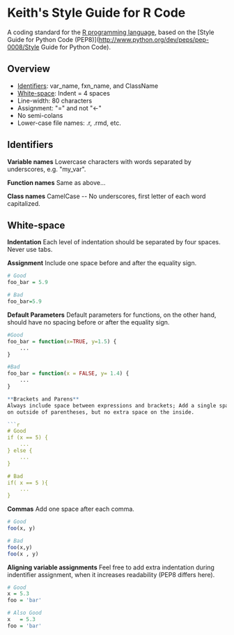 Keith's Style Guide for R Code
==============================
A coding standard for the [R programming language](http://www.r-project.org/), 
based on the [Style Guide for Python Code (PEP8)](http://www.python.org/dev/peps/pep-0008/Style Guide for Python Code).

Overview
--------

* [Identifiers](#identifiers): var_name, fxn_name, and ClassName
* [White-space](#whitespace): Indent = 4 spaces
* Line-width:  80 characters
* Assignment:  "=" and not "<-"
* No semi-colans
* Lower-case file names: .r, .rmd, etc.

<a id="identifiers">Identifiers</a>
-----------------------------------
**Variable names**
Lowercase characters with words separated by underscores, e.g. "my_var".

**Function names**
Same as above...

**Class names**
CamelCase -- No underscores, first letter of each word capitalized.

<a id="whitespace">White-space</a>
----------------------------------
**Indentation**
Each level of indentation should be separated by four spaces. Never use tabs.

**Assignment**
Include one space before and after the equality sign.

```r
# Good
foo_bar = 5.9

# Bad
foo_bar=5.9
```

**Default Parameters**
Default parameters for functions, on the other hand, should have no spacing 
before or after the equality sign.

```r
#Good
foo_bar = function(x=TRUE, y=1.5) {
    ...
}

#Bad
foo_bar = function(x = FALSE, y= 1.4) {
    ...
}

**Brackets and Parens**
Always include space between expressions and brackets; Add a single space
on outside of parentheses, but no extra space on the inside.

```r
# Good
if (x == 5) {
    ...
} else {
    ...
}

# Bad
if( x == 5 ){
    ...
}
```

**Commas**
Add one space after each comma.

```r
# Good
foo(x, y)

# Bad
foo(x,y)
foo(x , y)
```

**Aligning variable assignments**
Feel free to add extra indentation during indentifier assignment, when it
increases readability (PEP8 differs here).

```r
# Good
x = 5.3
foo = 'bar'

# Also Good
x   = 5.3
foo = 'bar'
```
